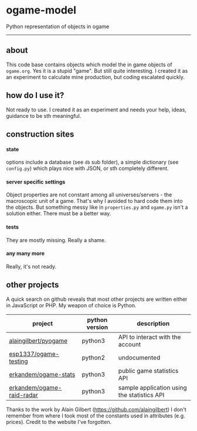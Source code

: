# ogame-model

Python representation of objects in ogame

* * * 

## about
This code base contains objects which model the in game objects of `ogame.org`. 
Yes it is a stupid "game". But still quite interesting.
I created it as an experiment to calculate mine production, but coding escalated quickly.

## how do I use it?
Not ready to use. I created it as an experiment and needs your help,
ideas, guidance to be sth meaningful.

## construction sites
#### state
options include a database (see `db` sub folder), a simple dictionary (see `config.py`) 
which plays nice with JSON, or sth completely different.

#### server specific settings
Object properties are not constant among all universes/servers - the macroscopic unit of a game.
That's why I avoided to hard code them into the objects. 
But something messy like in `properties.py` and `ogame.py` isn't a solution either.
There must be a better way.

#### tests 
They are mostly missing. Really a shame.

#### any many more
Really, it's not ready.

## other projects
A quick search on github reveals that most other projects are written either in JavaScript or PHP.
My weapon of choice is Python.

|project| python version| description|
|----|----|----|
|[alaingilbert/pyogame](https://github.com/alaingilbert/pyogame) | python3 | API to interact with the account |
|[esp1337/ogame-testing](https://github.com/esp1337/ogame-testing) | python2 | undocumented |
|[erkandem/ogame-stats](https://github.com/erkandem/ogame-stats) | python3 | public game statistics API |
|[erkandem/ogame-raid-radar](https://github.com/erkandem/ogame-raid-radar) | python3 | sample application using the statistics API |



Thanks to the work by Alain Gilbert (https://github.com/alaingilbert) 
I don't remember from where I took most of the constants used in attributes (e.g. prices).
Credit to the website I've forgotten.
